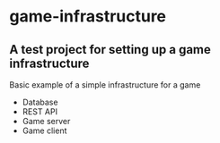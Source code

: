 # game-infrastructure
## A test project for setting up a game infrastructure

Basic example of a simple infrastructure for a game

* Database
* REST API
* Game server
* Game client


